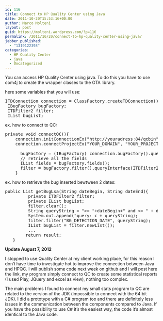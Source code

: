 ```yaml
---
id: 116
title: Connect to HP Quality Center using Java
date: 2011-10-20T15:53:16+00:00
author: Marco Molteni
layout: post
guid: https://molteni.wordpress.com/?p=116
permalink: /2011/10/20/connect-to-hp-quality-center-using-java/
jabber_published:
  - "1319122398"
categories:
  - HP Quality Center
  - java
  - Uncategorized
---
```

You can access HP Quality Center using java. To do this you have to use com4j to create the wrapper classes to the OTA library.

here some variables that you will use:

<pre class="brush: java; title: ; notranslate" title="">ITDConnection connection = ClassFactory.createTDConnection();
 IBugFactory bugFactory;
 ITDFilter2 filter;
 IList bugList;
</pre>

ex. how to connect to QC:

<pre class="brush: java; title: ; notranslate" title="">private void connectQC(){
    connection.initConnectionEx("http://youradress:84/qcbin");
    connection.connectProjectEx("YOUR_DOMAIN", "YOUR_PROJECT", "UserName", "");

      bugFactory = (IBugFactory) connection.bugFactory().queryInterface(IBugFactory.class);
      // retrieve all the fields
      IList fields = bugFactory.fields();
      filter = bugFactory.filter().queryInterface(ITDFilter2.class);
    }
</pre>

ex. how to retrieve the bug inserted bewtween 2 dates:

<pre class="brush: java; title: ; notranslate" title="">public List getBugLsa(String dateBegin, String dateEnd){
         private ITDFilter2 filter;
         private IList bugList;
         filter.clear();
         String queryString = "&gt;= "+dateBegin+" and &lt;= " + dateEnd;
         System.out.append("query: c + queryString);
         filter.filter("BG_DETECTION_DATE", queryString);
         IList bugList = filter.newList());
         ...
        return result;
   }
</pre>

**Update August 7, 2012**
  
I stopped to use Quality Center at my client working place, for this reason I don&#8217;t have time to investigate hot to improve the connection between Java and HPQC. I will publish some code next week on github and I will post here the link, my program simply connect to QC to create some statistical reports (I used Play, JQuery and excel as view), nothing too complex.
  
The main problems I found to connect my small stats program to QC are related to the version of the JDK (impossible to connect with the 64 bit JDK). I did a prototype with a C# program too and there are definitely less issues in the communication between the components compared to Java. If you have the possibility to use C# it&#8217;s the easiest way, the code it&#8217;s almost identical to the Java code.